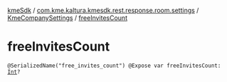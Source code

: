 [kmeSdk](../../index.md) / [com.kme.kaltura.kmesdk.rest.response.room.settings](../index.md) / [KmeCompanySettings](index.md) / [freeInvitesCount](./free-invites-count.md)

# freeInvitesCount

`@SerializedName("free_invites_count") @Expose var freeInvitesCount: `[`Int`](https://kotlinlang.org/api/latest/jvm/stdlib/kotlin/-int/index.html)`?`